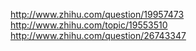 http://www.zhihu.com/question/19957473
http://www.zhihu.com/topic/19553510
http://www.zhihu.com/question/26743347
